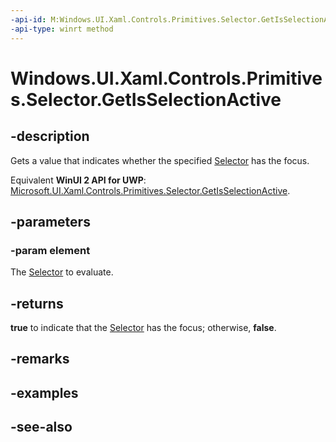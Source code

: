 ```yaml
---
-api-id: M:Windows.UI.Xaml.Controls.Primitives.Selector.GetIsSelectionActive(Windows.UI.Xaml.DependencyObject)
-api-type: winrt method
---
```


<!-- Method syntax
public bool GetIsSelectionActive(Windows.UI.Xaml.DependencyObject element)
-->

# Windows.UI.Xaml.Controls.Primitives.Selector.GetIsSelectionActive

## -description
Gets a value that indicates whether the specified [Selector](selector.md) has the focus.

Equivalent **WinUI 2 API for UWP**: [Microsoft.UI.Xaml.Controls.Primitives.Selector.GetIsSelectionActive](/windows/winui/api/microsoft.ui.xaml.controls.primitives.selector.getisselectionactive).

## -parameters
### -param element
The [Selector](selector.md) to evaluate.

## -returns
**true** to indicate that the [Selector](selector.md) has the focus; otherwise, **false**.

## -remarks

## -examples

## -see-also
